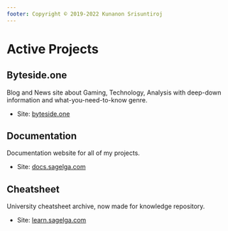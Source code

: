 ```yaml
---
footer: Copyright © 2019-2022 Kunanon Srisuntiroj
---
```


# Active Projects

## Byteside.one
Blog and News site about Gaming, Technology, Analysis with deep-down information and what-you-need-to-know genre.

- Site: [byteside.one](https://byteside.one/th/)

## Documentation
Documentation website for all of my projects.

- Site: [docs.sagelga.com](https://docs.sagelga.com/)

## Cheatsheet
University cheatsheet archive, now made for knowledge repository.

- Site: [learn.sagelga.com](https://learn.sagelga.com/)

